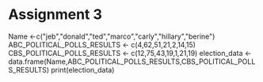 # Assignment 3
Name <-c("jeb","donald","ted","marco","carly","hillary","berine")
ABC_POLITICAL_POLLS_RESULTS <- c(4,62,51,21,2,14,15)
CBS_POLITICAL_POLLS_RESULTS <- c(12,75,43,19,1,21,19)
election_data <- data.frame(Name,ABC_POLITICAL_POLLS_RESULTS,CBS_POLITICAL_POLLS_RESULTS)
print(election_data)

